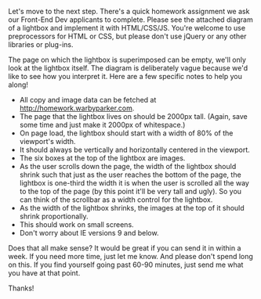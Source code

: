 Let's move to the next step. There's a quick homework assignment we ask our Front-End Dev applicants to complete. Please see the attached diagram of a lightbox and implement it with HTML/CSS/JS. You're welcome to use preprocessors for HTML or CSS, but please don't use jQuery or any other libraries or plug-ins.

The page on which the lightbox is superimposed can be empty, we'll only look at the lightbox itself. The diagram is deliberately vague because we'd like to see how you interpret it.  Here are a few specific notes to help you along!

- All copy and image data can be fetched at http://homework.warbyparker.com.
- The page that the lightbox lives on should be 2000px tall. (Again, save some time and just make it 2000px of whitespace.)
- On page load, the lightbox should start with a width of 80% of the viewport's width.
- It should always be vertically and horizontally centered in the viewport.
- The six boxes at the top of the lightbox are images.
- As the user scrolls down the page, the width of the lightbox should shrink such that just as the user reaches the bottom of the page, the lightbox is one-third the width it is when the user is scrolled all the way to the top of the page (by this point it'll be very tall and ugly). So you can think of the scrollbar as a width control for the lightbox.
- As the width of the lightbox shrinks, the images at the top of it should shrink proportionally.
- This should work on small screens.
- Don't worry about IE versions 9 and below.

Does that all make sense? It would be great if you can send it in within a week. If you need more time, just let me know. And please don't spend long on this. If you find yourself going past 60-90 minutes, just send me what you have at that point.

Thanks!

